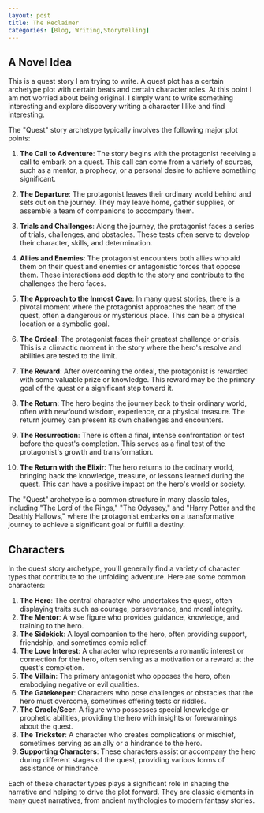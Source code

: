 ```yaml
---
layout: post
title: The Reclaimer
categories: [Blog, Writing,Storytelling]
---
```


## A Novel Idea
This is a quest story I am trying to write. A quest plot has a certain archetype plot with certain beats and certain character roles. At this point I am not worried about being original.  I simply want to write something interesting and explore discovery writing a character I like and find interesting. 

The "Quest" story archetype typically involves the following major plot points:


1. **The Call to Adventure**: The story begins with the protagonist receiving a call to embark on a quest. This call can come from a variety of sources, such as a mentor, a prophecy, or a personal desire to achieve something significant.

2. **The Departure**: The protagonist leaves their ordinary world behind and sets out on the journey. They may leave home, gather supplies, or assemble a team of companions to accompany them.

3. **Trials and Challenges**: Along the journey, the protagonist faces a series of trials, challenges, and obstacles. These tests often serve to develop their character, skills, and determination.

4. **Allies and Enemies**: The protagonist encounters both allies who aid them on their quest and enemies or antagonistic forces that oppose them. These interactions add depth to the story and contribute to the challenges the hero faces.

5. **The Approach to the Inmost Cave**: In many quest stories, there is a pivotal moment where the protagonist approaches the heart of the quest, often a dangerous or mysterious place. This can be a physical location or a symbolic goal.

6. **The Ordeal**: The protagonist faces their greatest challenge or crisis. This is a climactic moment in the story where the hero's resolve and abilities are tested to the limit.

7. **The Reward**: After overcoming the ordeal, the protagonist is rewarded with some valuable prize or knowledge. This reward may be the primary goal of the quest or a significant step toward it.

8. **The Return**: The hero begins the journey back to their ordinary world, often with newfound wisdom, experience, or a physical treasure. The return journey can present its own challenges and encounters.

9. **The Resurrection**: There is often a final, intense confrontation or test before the quest's completion. This serves as a final test of the protagonist's growth and transformation.

10. **The Return with the Elixir**: The hero returns to the ordinary world, bringing back the knowledge, treasure, or lessons learned during the quest. This can have a positive impact on the hero's world or society.

The "Quest" archetype is a common structure in many classic tales, including "The Lord of the Rings," "The Odyssey," and "Harry Potter and the Deathly Hallows," where the protagonist embarks on a transformative journey to achieve a significant goal or fulfill a destiny.



## Characters
In the quest story archetype, you'll generally find a variety of character types that contribute to the unfolding adventure. Here are some common characters:

1. **The Hero**: The central character who undertakes the quest, often displaying traits such as courage, perseverance, and moral integrity.
2. **The Mentor**: A wise figure who provides guidance, knowledge, and training to the hero.
3. **The Sidekick**: A loyal companion to the hero, often providing support, friendship, and sometimes comic relief.
4. **The Love Interest**: A character who represents a romantic interest or connection for the hero, often serving as a motivation or a reward at the quest's completion.
5. **The Villain**: The primary antagonist who opposes the hero, often embodying negative or evil qualities.
6. **The Gatekeeper**: Characters who pose challenges or obstacles that the hero must overcome, sometimes offering tests or riddles.
7. **The Oracle/Seer**: A figure who possesses special knowledge or prophetic abilities, providing the hero with insights or forewarnings about the quest.
8. **The Trickster**: A character who creates complications or mischief, sometimes serving as an ally or a hindrance to the hero.
9. **Supporting Characters**: These characters assist or accompany the hero during different stages of the quest, providing various forms of assistance or hindrance.

Each of these character types plays a significant role in shaping the narrative and helping to drive the plot forward. They are classic elements in many quest narratives, from ancient mythologies to modern fantasy stories.
